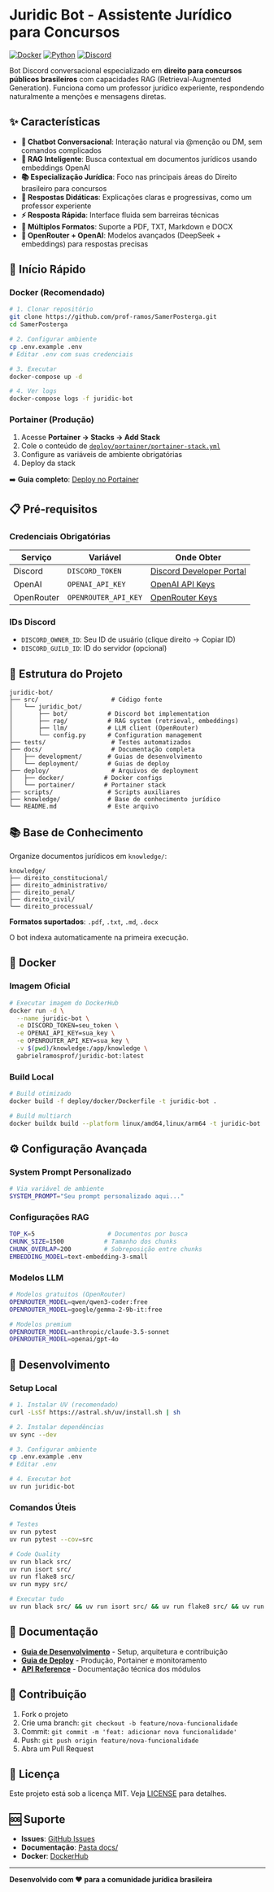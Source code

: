 # Juridic Bot - Assistente Jurídico para Concursos

[![Docker](https://img.shields.io/badge/docker-%230db7ed.svg?style=for-the-badge&logo=docker&logoColor=white)](https://hub.docker.com/r/gabrielramosprof/juridic-bot)
[![Python](https://img.shields.io/badge/python-3.11+-blue.svg?style=for-the-badge&logo=python&logoColor=white)](https://python.org)
[![Discord](https://img.shields.io/badge/Discord-%235865F2.svg?style=for-the-badge&logo=discord&logoColor=white)](https://discord.com)

Bot Discord conversacional especializado em **direito para concursos públicos brasileiros** com capacidades RAG (Retrieval-Augmented Generation). Funciona como um professor jurídico experiente, respondendo naturalmente a menções e mensagens diretas.

## ✨ Características

- **🤖 Chatbot Conversacional**: Interação natural via @menção ou DM, sem comandos complicados
- **🧠 RAG Inteligente**: Busca contextual em documentos jurídicos usando embeddings OpenAI
- **📚 Especialização Jurídica**: Foco nas principais áreas do Direito brasileiro para concursos
- **🎯 Respostas Didáticas**: Explicações claras e progressivas, como um professor experiente
- **⚡ Resposta Rápida**: Interface fluida sem barreiras técnicas
- **📄 Múltiplos Formatos**: Suporte a PDF, TXT, Markdown e DOCX
- **🔧 OpenRouter + OpenAI**: Modelos avançados (DeepSeek + embeddings) para respostas precisas

## 🚀 Início Rápido

### Docker (Recomendado)

```bash
# 1. Clonar repositório
git clone https://github.com/prof-ramos/SamerPosterga.git
cd SamerPosterga

# 2. Configurar ambiente
cp .env.example .env
# Editar .env com suas credenciais

# 3. Executar
docker-compose up -d

# 4. Ver logs
docker-compose logs -f juridic-bot
```

### Portainer (Produção)

1. Acesse **Portainer → Stacks → Add Stack**
2. Cole o conteúdo de [`deploy/portainer/portainer-stack.yml`](./deploy/portainer/portainer-stack.yml)
3. Configure as variáveis de ambiente obrigatórias
4. Deploy da stack

➡️ **Guia completo**: [Deploy no Portainer](./deploy/portainer/README.md)

## 📋 Pré-requisitos

### Credenciais Obrigatórias

| Serviço | Variável | Onde Obter |
|---------|----------|------------|
| Discord | `DISCORD_TOKEN` | [Discord Developer Portal](https://discord.com/developers/applications) |
| OpenAI | `OPENAI_API_KEY` | [OpenAI API Keys](https://platform.openai.com/api-keys) |
| OpenRouter | `OPENROUTER_API_KEY` | [OpenRouter Keys](https://openrouter.ai/keys) |

### IDs Discord

- `DISCORD_OWNER_ID`: Seu ID de usuário (clique direito → Copiar ID)
- `DISCORD_GUILD_ID`: ID do servidor (opcional)

## 📁 Estrutura do Projeto

```
juridic-bot/
├── src/                    # Código fonte
│   └── juridic_bot/
│       ├── bot/           # Discord bot implementation
│       ├── rag/           # RAG system (retrieval, embeddings)
│       ├── llm/           # LLM client (OpenRouter)
│       └── config.py      # Configuration management
├── tests/                  # Testes automatizados
├── docs/                   # Documentação completa
│   ├── development/       # Guias de desenvolvimento
│   └── deployment/        # Guias de deploy
├── deploy/                 # Arquivos de deployment
│   ├── docker/           # Docker configs
│   └── portainer/        # Portainer stack
├── scripts/               # Scripts auxiliares
├── knowledge/             # Base de conhecimento jurídico
└── README.md              # Este arquivo
```

## 📚 Base de Conhecimento

Organize documentos jurídicos em `knowledge/`:

```
knowledge/
├── direito_constitucional/
├── direito_administrativo/
├── direito_penal/
├── direito_civil/
└── direito_processual/
```

**Formatos suportados**: `.pdf`, `.txt`, `.md`, `.docx`

O bot indexa automaticamente na primeira execução.

## 🐳 Docker

### Imagem Oficial

```bash
# Executar imagem do DockerHub
docker run -d \
  --name juridic-bot \
  -e DISCORD_TOKEN=seu_token \
  -e OPENAI_API_KEY=sua_key \
  -e OPENROUTER_API_KEY=sua_key \
  -v $(pwd)/knowledge:/app/knowledge \
  gabrielramosprof/juridic-bot:latest
```

### Build Local

```bash
# Build otimizado
docker build -f deploy/docker/Dockerfile -t juridic-bot .

# Build multiarch
docker buildx build --platform linux/amd64,linux/arm64 -t juridic-bot .
```

## ⚙️ Configuração Avançada

### System Prompt Personalizado

```bash
# Via variável de ambiente
SYSTEM_PROMPT="Seu prompt personalizado aqui..."
```

### Configurações RAG

```bash
TOP_K=5                    # Documentos por busca
CHUNK_SIZE=1500           # Tamanho dos chunks
CHUNK_OVERLAP=200         # Sobreposição entre chunks
EMBEDDING_MODEL=text-embedding-3-small
```

### Modelos LLM

```bash
# Modelos gratuitos (OpenRouter)
OPENROUTER_MODEL=qwen/qwen3-coder:free
OPENROUTER_MODEL=google/gemma-2-9b-it:free

# Modelos premium
OPENROUTER_MODEL=anthropic/claude-3.5-sonnet
OPENROUTER_MODEL=openai/gpt-4o
```

## 🔧 Desenvolvimento

### Setup Local

```bash
# 1. Instalar UV (recomendado)
curl -LsSf https://astral.sh/uv/install.sh | sh

# 2. Instalar dependências
uv sync --dev

# 3. Configurar ambiente
cp .env.example .env
# Editar .env

# 4. Executar bot
uv run juridic-bot
```

### Comandos Úteis

```bash
# Testes
uv run pytest
uv run pytest --cov=src

# Code Quality
uv run black src/
uv run isort src/
uv run flake8 src/
uv run mypy src/

# Executar tudo
uv run black src/ && uv run isort src/ && uv run flake8 src/ && uv run mypy src/
```

## 📖 Documentação

- **[Guia de Desenvolvimento](./docs/development/)** - Setup, arquitetura e contribuição
- **[Guia de Deploy](./docs/deployment/)** - Produção, Portainer e monitoramento
- **[API Reference](./docs/api/)** - Documentação técnica dos módulos

## 🤝 Contribuição

1. Fork o projeto
2. Crie uma branch: `git checkout -b feature/nova-funcionalidade`
3. Commit: `git commit -m 'feat: adicionar nova funcionalidade'`
4. Push: `git push origin feature/nova-funcionalidade`
5. Abra um Pull Request

## 📄 Licença

Este projeto está sob a licença MIT. Veja [LICENSE](./LICENSE) para detalhes.

## 🆘 Suporte

- **Issues**: [GitHub Issues](https://github.com/prof-ramos/SamerPosterga/issues)
- **Documentação**: [Pasta docs/](./docs/)
- **Docker**: [DockerHub](https://hub.docker.com/r/gabrielramosprof/juridic-bot)

---

**Desenvolvido com ❤️ para a comunidade jurídica brasileira**